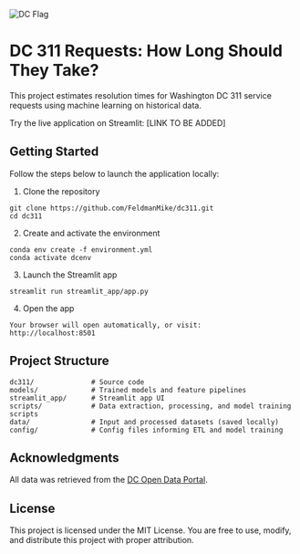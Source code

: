 ![DC Flag](https://upload.wikimedia.org/wikipedia/commons/thumb/5/5d/Flag_of_Washington%2C_D.C..svg/200px-Flag_of_Washington%2C_D.C..svg.png)

# DC 311 Requests: How Long Should They Take?
This project estimates resolution times for Washington DC 311 service requests using machine learning on historical data.

Try the live application on Streamlit: [LINK TO BE ADDED]

## Getting Started
Follow the steps below to launch the application locally:
1. Clone the repository
```
git clone https://github.com/FeldmanMike/dc311.git
cd dc311
```
2. Create and activate the environment
```
conda env create -f environment.yml
conda activate dcenv
```
3. Launch the Streamlit app
```
streamlit run streamlit_app/app.py
```
4. Open the app
```
Your browser will open automatically, or visit:
http://localhost:8501
```

## Project Structure
```
dc311/              # Source code
models/             # Trained models and feature pipelines
streamlit_app/      # Streamlit app UI
scripts/            # Data extraction, processing, and model training scripts
data/               # Input and processed datasets (saved locally)
config/             # Config files informing ETL and model training
```

## Acknowledgments
All data was retrieved from the [DC Open Data Portal](https://opendata.dc.gov/).

## License
This project is licensed under the MIT License. You are free to use, modify, and distribute this project with proper attribution.
